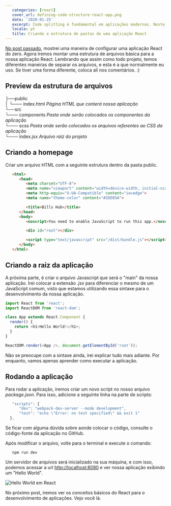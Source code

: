 ```yaml
---
   categories: [react]
   cover_url: defining-code-structure-react-app.png
   date: '2020-01-25'
   excerpt: Code splitting é fundamental em aplicações modernas. Neste post compartilho com você como gosto de definir a estrutura de uma aplicação React
   locale: pt
   title: Criando a estrutura de pastas de uma aplicação React
---
```


[No post passado](/blog/configurando-uma-aplicacao-react), mostrei uma maneira de configurar uma aplicação React do zero. Agora iremos montar uma estrutura de arquivos básica para a nossa aplicação React. Lembrando que assim como todo projeto, temos diferentes maneiras de separar os arquivos, e esta é a que normalmente eu uso. Se tiver uma forma diferente, coloca ali nos comentários. :)

## Preview da estrutura de arquivos

├──public <br/>
│ └─── index.html _Página HTML que conterá nossa aplicação_ <br/>
└──src <br/>
└─── components _Pasta onde serão colocados os componentes da aplicação_ <br/>
└─── scss _Pasta onde serão colocados os arquivos referentes ao CSS da aplicação_ <br/>
└─── index.jsx _Arquivo raiz do projeto_ <br/>

## Criando a homepage

Criar um arquivo HTML com a seguinte estrutura dentro da pasta public.

```HTML
   <html>
      <head>
         <meta charset="UTF-8">
         <meta name="viewport" content="width=device-width, initial-scale=1.0">
         <meta http-equiv="X-UA-Compatible" content="ie=edge">
         <meta name="theme-color" content="#2DE05A">

         <title>Bills Hub</title>
      </head>
      <body>
         <noscript>You need to enable JavaScript to run this app.</noscript>

         <div id="root"></div>

         <script type="text/javascript" src="/dist/bundle.js"></script>
      </body>
   </html>
```

## Criando a raiz da aplicação

A próxima parte, é criar o arquivo Javascript que será o "main" da nossa aplicação. Irei colocar a extensão _.jsx_ para diferenciar o mesmo de um JavaScript comum, visto que estamos utilizando essa sintaxe para o desenvolvimento da nossa aplicação.

```javascript
import React from 'react';
import ReactDOM from 'react-dom';

class App extends React.Component {
  render() {
    return <h1>Hello World!</h1>;
  }
}

ReactDOM.render(<App />, document.getElementById('root'));
```

Não se preocupe com a sintaxe ainda, irei explicar tudo mais adiante. Por enquanto, vamos apenas aprender como executar a aplicação.

## Rodando a aplicação

Para rodar a aplicação, iremos criar um novo script no nosso arquivo _package.json_. Para isso, adicione a seguinte linha na parte de scripts:

```javascript
   "scripts": {
      "dev": "webpack-dev-server --mode development",
      "test": "echo \"Error: no test specified\" && exit 1"
  },
```

Se ficar com alguma dúvida sobre aonde colocar o código, consulte o código-fonte da aplicação no GitHub.

Após modificar o arquivo, volte para o terminal e execute o comando:

```
   npm run dev
```

Um servidor de arquivos será inicializado na sua máquina, e com isso, podemos acessar a url [http://localhost:8080](http://localhost:8080) e ver nossa aplicação exibindo um "Hello World".

![Hello World em React](/images/react/hello-world-react.png)

No próximo post, iremos ver os conceitos básicos do React para o desenvolvimento de aplicações. Vejo você lá.

